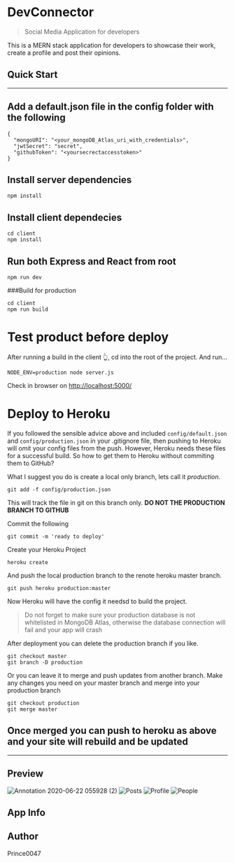 # DevConnector

> Social Media Application for developers

This is a MERN stack application for developers to showcase their work, create a profile and post their opinions.

## Quick Start

---

## Add a default.json file in the config folder with the following

```
{
  "mongoURI": "<your_mongoDB_Atlas_uri_with_credentials>",
  "jwtSecret": "secret",
  "githubToken": "<yoursecrectaccesstoken>"
}
```

## Install server dependencies

```
npm install
```

## Install client dependecies

```
cd client
npm install
```

## Run both Express and React from root

```
npm run dev
```

###Build for production

```
cd client
npm run build
```

# Test product before deploy

After running a build in the client 👆, cd into the root of the project.
And run...

```
NODE_ENV=production node server.js
```

Check in browser on [http://localhost:5000/](http://localhost:5000/)

# Deploy to Heroku

If you followed the sensible advice above and included `config/default.json` and `config/production.json` in your .gitignore file, then pushing to Heroku will omit your config files from the push.
However, Heroku needs these files for a successful build.
So how to get them to Heroku without commiting them to GitHub?

What I suggest you do is create a local only branch, lets call it _production_.

`git add -f config/production.json`

This will track the file in git on this branch only.
**DO NOT THE PRODUCTION BRANCH TO GITHUB**

Commit the following

```
git commit -m 'ready to deploy'
```

Create your Heroku Project

```
heroku create
```

And push the local production branch to the renote heroku master branch.

```
git push heroku production:master
```

Now Heroku will have the config it needsd to build the project.

> Do not forget to make sure your production database is not whitelisted in
> MongoDB Atlas, otherwise the database connection will fail and your app will crash

After deployment you can delete the production branch if you like.

```
git checkout master
git branch -D production
```

Or you can leave it to merge and push updates from another branch.
Make any changes you need on your master branch and merge into your production branch

```
git checkout production
git merge master
```

## Once merged you can push to heroku as above and your site will rebuild and be updated

---

## Preview

![Annotation 2020-06-22 055928 (2)](https://user-images.githubusercontent.com/39223762/87814977-0e932d80-c865-11ea-9dde-d60ed8b3c067.png)
![Posts](https://user-images.githubusercontent.com/39223762/87814985-14890e80-c865-11ea-87c2-668d03444a23.jpg)
![Profile](https://user-images.githubusercontent.com/39223762/87814991-1783ff00-c865-11ea-85bf-e5ed87751cef.jpg)
![People](https://user-images.githubusercontent.com/39223762/87814998-1a7eef80-c865-11ea-83a9-17f334fba119.jpg)

## App Info

## Author

Prince0047
